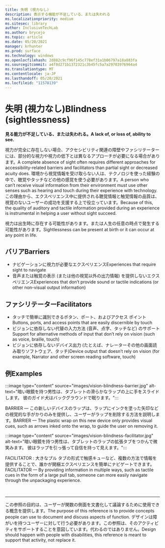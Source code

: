 ```yaml
---
title: 失明 (視力なし)
description: 表示する機能が不足している、または失われる
ms.localizationpriority: medium
ms.sitesec: library
author: InclusiveTechLab
ms.author: brycejo
ms.topic: article
ms.date: 05/20/2021
manager: krhunter
ms.prod: surface
ms.technology: windows
ms.openlocfilehash: 2d882c9cf96f145c778ef31a1b06797a18a883fa
ms.sourcegitcommit: a4f8d271b1372321c3b45fc5a7a29703976964a4
ms.translationtype: MT
ms.contentlocale: ja-JP
ms.lasthandoff: 05/20/2021
ms.locfileid: "11578139"
---
```

# <a name="blindness-sightlessness"></a><span data-ttu-id="62152-103">失明 (視力なし)</span><span class="sxs-lookup"><span data-stu-id="62152-103">Blindness (sightlessness)</span></span>

**<span data-ttu-id="62152-104">見る能力が不足している、または失われる。</span><span class="sxs-lookup"><span data-stu-id="62152-104">A lack of, or loss of, ability to see.</span></span>**

<span data-ttu-id="62152-105">視力が完全に存在しない場合、アクセシビリティ関連の障壁やファシリテーターには、部分的な視力や視力の低下とは異なるアプローチが必要になる場合があります。</span><span class="sxs-lookup"><span data-stu-id="62152-105">A complete absence of sight often requires different approaches for accessibility-related barriers and facilitators than partial sight or decreased acuity does.</span></span> <span data-ttu-id="62152-106">環境から視覚情報を受け取らない人は、テクノロジを使った経験の中で、聴覚やタッチなどの他の感覚を使う必要があります。</span><span class="sxs-lookup"><span data-stu-id="62152-106">A person who can’t receive visual information from their environment must use other senses such as hearing and touch during their experience with technology.</span></span> <span data-ttu-id="62152-107">この理由から、エクスペリエンス中に提供される聴覚情報と触覚情報の品質は、視覚のないユーザーの成功を支援する上で役立っています。</span><span class="sxs-lookup"><span data-stu-id="62152-107">Because of this, the quality of auditory and tactile information provided during an experience is instrumental in helping a user without sight succeed.</span></span> 

<span data-ttu-id="62152-108">視力は出生時に存在する可能性があります。または人生の任意の時点で発生する可能性があります。</span><span class="sxs-lookup"><span data-stu-id="62152-108">Sightlessness can be present at birth or it can occur at any point in life.</span></span>

## <a name="barriers"></a><span data-ttu-id="62152-109">バリア</span><span class="sxs-lookup"><span data-stu-id="62152-109">Barriers</span></span>
* <span data-ttu-id="62152-110">ナビゲーションに視力が必要なエクスペリエンス</span><span class="sxs-lookup"><span data-stu-id="62152-110">Experiences that require sight to navigate</span></span>
* <span data-ttu-id="62152-111">音声または触覚の表示 (または他の視覚以外の出力情報) を提供しないエクスペリエンス</span><span class="sxs-lookup"><span data-stu-id="62152-111">Experiences that don’t provide sound or tactile indications (or other non-visual output information)</span></span>

## <a name="facilitators"></a><span data-ttu-id="62152-112">ファシリテーター</span><span class="sxs-lookup"><span data-stu-id="62152-112">Facilitators</span></span>
* <span data-ttu-id="62152-113">タッチで簡単に識別できるボタン、ポート、およびアクセス ポイント</span><span class="sxs-lookup"><span data-stu-id="62152-113">Buttons, ports, and access points that are easily discernible by touch</span></span>
* <span data-ttu-id="62152-114">ビジョンに依存しない代替の入力方法 (音声、点字、タッチなど) のサポート</span><span class="sxs-lookup"><span data-stu-id="62152-114">Support for alternative methods of input that don’t rely on vision (such as voice, braille, touch)</span></span>
* <span data-ttu-id="62152-115">ビジョンに依存しないデバイス出力 (たとえば、ナレーターその他の画面読み取りソフトウェア、タッチ)</span><span class="sxs-lookup"><span data-stu-id="62152-115">Device output that doesn’t rely on vision (for example, Narrator and other screen reading software, touch)</span></span>

## <a name="examples"></a><span data-ttu-id="62152-116">例</span><span class="sxs-lookup"><span data-stu-id="62152-116">Examples</span></span>

:::image type="content" source="images/vision-blindness-barrier.jpg" alt-text="暗い眼鏡を持つ男性は、タブレットの滑らかなラップの上に手をスライドします。 彼のガイド犬はバックグラウンドで眠ります。":::

<span data-ttu-id="62152-119">BARRIER — この新しいデバイスのラップは、ラップにインクを塗った矢印などの視覚的な手がかりのみを提供し、ユーザーがラップを削除する方法を説明します。</span><span class="sxs-lookup"><span data-stu-id="62152-119">BARRIER — The plastic wrap on this new device only provides visual cues, such as arrows inked onto the wrap, to guide the user on removing it.</span></span>

:::image type="content" source="images/vision-blindness-facilitator.jpg" alt-text="暗い眼鏡を持つ男性は、タブレットのラップの拡張タブをつかんで微笑みます。 彼はラップを引っ張って自信を持って見えます。":::

<span data-ttu-id="62152-122">FACILITATOR : 大きなプル タブの形式で触感キューなど、複数の方法で情報を提供することで、誰かが開梱エクスペリエンスを簡単にナビゲートできます。</span><span class="sxs-lookup"><span data-stu-id="62152-122">FACILITATOR — By providing information in multiple ways, such as tactile cues in the form of a large pull tab, someone can more easily navigate through the unpackaging experience.</span></span>

&nbsp;

[comment]: # (フッター ステートメント)
___
<span data-ttu-id="62152-124">この参照の目的は、ユーザーが関数の側面を文書化して議論するために使用できる概念を提供します。</span><span class="sxs-lookup"><span data-stu-id="62152-124">The purpose of this reference is to provide concepts people can use to document and discuss aspects of function.</span></span> <span data-ttu-id="62152-125">デザインは障がいを持つユーザーに対して行う必要があります。この参照は、そのアクティビティをサポートすることを意図しています。代わるのではありません。</span><span class="sxs-lookup"><span data-stu-id="62152-125">Design should happen with people with disabilities, this reference is meant to support that activity, not replace it.</span></span> 